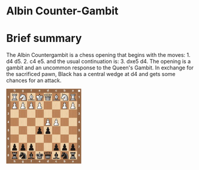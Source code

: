 Albin Counter-Gambit
====================

# Brief summary


The Albin Countergambit is a chess opening that begins with the moves: 1. d4 d5. 2. c4 e5. and the usual continuation is: 3. dxe5 d4. The opening is a gambit and an uncommon response to the Queen's Gambit. In exchange for the sacrificed pawn, Black has a central wedge at d4 and gets some chances for an attack.

<img src="/img/Albin Counter-Gambit.jpg" width="200"/>
